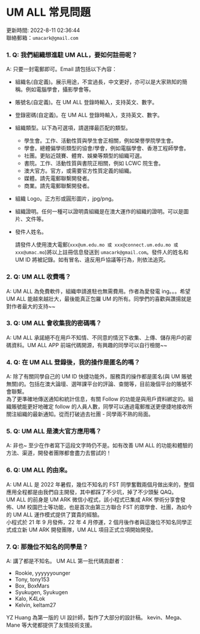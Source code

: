 # UM ALL 常見問題

更新時間: 2022-8-11 02:36:44  
聯絡郵箱：`umacark@gmail.com`

### 1. Q: 我們組織想進駐 UM ALL，要如何註冊呢？

A: 只要一封電郵即可。Email 請包括以下內容：

- 組織名(自定義)。展示用途，不宜過長，中文更好，亦可以是大家熟知的簡稱。例如電腦學會，攝影學會等。
- 賬號名(自定義)。在 UM ALL 登錄時輸入，支持英文、數字。
- 登錄密碼(自定義)。在 UM ALL 登錄時輸入，支持英文、數字。
- 組織類型。以下為可選項，請選擇最匹配的類型。
  - 學生會。工作、活動性質與學生會正相關，例如榮譽學院學生會。
  - 學會。總體偏學術類型的協會/學會，例如電腦學會、香港工程師學會。
  - 社團。更貼近競賽、體育、娛樂等類型的組織可選。
  - 書院。工作、活動性質與書院正相關，例如 LCWC 院生會。
  - 澳大官方。官方，或需要官方性質定義的組織。
  - 媒體。請先電郵聯繫開發者。
  - 商業。請先電郵聯繫開發者。
- 組織 Logo。正方形或圓形圖片，jpg/png。
- 組織證明。任何一種可以證明貴組織是在澳大運作的組織的證明。可以是圖片、文件等。
- 發件人姓名。

  請發件人使用澳大電郵(`xxx@um.edu.mo 或 xxx@connect.um.edu.mo 或 xxx@umac.mo`)將以上註冊信息發送到 `umacark@gmail.com`。發件人的姓名和 UM ID 將被記錄。如有冒名、違反用戶協議等行為，則依法追究。

### 2. Q: UM ALL 收費嗎？

A: UM ALL 為免費軟件，組織申請進駐也無需費用。作者為愛發電 ing。。。希望 UM ALL 能越來越壯大，最後能真正包羅 UM 的所有。同學們的喜歡與讚揚就是對作者最大的支持~~

### 3. Q: UM ALL 會收集我的密碼嗎？

A: UM ALL 承諾絕不在用戶不知情、不同意的情況下收集、上傳、儲存用戶的密碼資料。UM ALL APP 前端代碼開源，有興趣的同學可以自行檢閱~~

### 4. Q: 在 UM ALL 登錄後，我的操作是匿名的嗎？

A: 除了有關同學自己的 UM ID 快捷功能外，服務頁的操作都是匿名(與 UM 賬號無關)的。包括在澳大論壇、選咩課平台的評論、查閱等，目前幾個平台的賬號不會聯繫。  
為了更準確地傳送通知和統計信息，有關 Follow 的功能是與用戶資料綁定的。組織賬號能更好地確定 follow 的人員人數，同學可以通過電郵推送更便捷地接收所關注組織的最新通知。從而打破過去社團 - 同學兩不熟的局面。

### 5. Q: UM ALL 是澳大官方應用嗎？

A: 非也~ 至少在作者寫下這段文字時仍不是。如有改善 UM ALL 的功能和體驗的方法、渠道，開發者團隊都會盡力去嘗試的！

### 6. Q: UM ALL 的由來。

A: UM ALL 是 2022 年暑假，幾位不知名的 FST 同學奮戰兩個月做出來的，整個應用全程都是由我們自主開發，其中都踩了不少坑，掉了不少頭髮 QAQ。  
UM ALL 的前身是 UM ARK 微信小程式，該小程式已集成 ARK 學術分享會發佈、UM 校園巴士等功能，也是首次由第三方聯合 FST 的眾學會、社團，為如今的 UM ALL 運作模式提供了寶貴的經驗。  
小程式於 21 年 9 月發佈，22 年 4 月停運，2 個月後作者與這幾位不知名同學正式成立新 UM ARK 開發團隊，UM ALL 項目正式立項開始開發。

### 7. Q: 那幾位不知名的同學是？

A: 講了都是不知名。
UM ALL 第一批代碼貢獻者：

- Rookie, yyyyyyounger
- Tony, tony153
- Box, BoxMars
- Syukugen, Syukugen
- Kalo, K4Lok
- Kelvin, keltam27

YZ Huang 為第一版的 UI 設計師，製作了大部分的設計稿。
kevin、Mega、Mane 等大佬都提供了友情技術支援。
